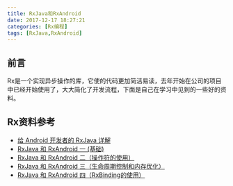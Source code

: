 ```yaml
---
title: RxJava和RxAndroid
date: 2017-12-17 18:27:21
categories: [Rx编程]
tags: [RxJava,RxAndroid]
---
```

## 前言
Rx是一个实现异步操作的库，它使的代码更加简洁易读，去年开始在公司的项目中已经开始使用了，大大简化了开发流程，下面是自己在学习中见到的一些好的资料。

## Rx资料参考 
- [给 Android 开发者的 RxJava 详解][1]
- [RxJava 和 RxAndroid 一 (基础)][2]
- [RxJava 和 RxAndroid 二（操作符的使用）][3]
- [RxJava 和 RxAndroid 三（生命周期控制和内存优化）][4]
- [RxJava 和 RxAndroid 四（RxBinding的使用）][5]



[1]: http://gank.io/post/560e15be2dca930e00da1083#toc_14
[2]: http://www.cnblogs.com/zhaoyanjun/p/5175502.html
[3]: http://www.cnblogs.com/zhaoyanjun/p/5502804.html
[4]: http://www.cnblogs.com/zhaoyanjun/p/5523454.html
[5]: http://www.cnblogs.com/zhaoyanjun/p/5535651.html
<!--more-->
